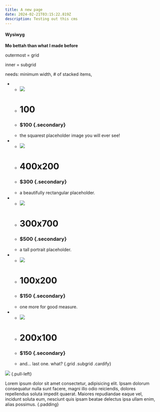 ```yaml
---
title: A new page
date: 2024-02-21T03:15:22.819Z
description: Testing out this cms
---
```


#### **Wysiwyg**

**Mo bettah than what I made before**

outermost = grid

inner = subgrid

needs: minimum width, # of stacked items,

- - ![](https://placeholder.co/100)
  - # 100
  - ### $100 {.secondary}
  - the squarest placeholder image you will ever see!
- - ![](https://placeholder.co/400x200)
  - # 400x200
  - ### $300 {.secondary}
  - a beautifully rectangular placeholder.
- - ![](https://placeholder.co/300x700)
  - # 300x700
  - ### $500 {.secondary}
  - a tall portrait placeholder.
- - ![](https://placeholder.co/100x200)
  - # 100x200
  - ### $150 {.secondary}
  - one more for good measure.
- - ![](https://placeholder.co/200x100)
  - # 200x100
  - ### $150 {.secondary}
  - and... last one. what?
{.grid .subgrid .cardify}

![](https://placeholder.co/600x200)
{.pull-left}

Lorem ipsum dolor sit amet consectetur, adipisicing elit. Ipsam dolorum consequatur nulla sunt facere, magni illo odio reiciendis, dolores repellendus soluta impedit quaerat. Maiores repudiandae eaque vel, incidunt soluta eum, nesciunt quis ipsam beatae delectus ipsa ullam enim, alias possimus.
{.padding}
